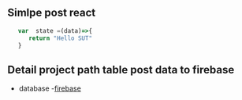 ## Simlpe post react 
```javascript
   var  state =(data)=>{
      return "Hello SUT"
   }
````
## Detail project path table post data to firebase 
   * database -[firebase](https://firebase.google.com/)
